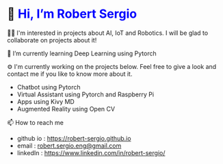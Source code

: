 # 👋 <span style="color:blue"> Hi, I’m Robert Sergio</span>
  
👨‍💻 I'm interested in projects about AI, IoT and Robotics. I will be glad to collaborate on projects about it!

🌱 I’m currently learning Deep Learning using Pytorch

⚙️ I'm currently working on the projects below. Feel free to give a look and contact me if you like to know more about it.
* Chatbot using Pytorch
* Virtual Assistant using Pytorch and Raspberry Pi
* Apps using Kivy MD
* Augmented Reality using Open CV

📫 How to reach me
* github io : https://robert-sergio.github.io
* email : robert.sergio.eng@gmail.com
* linkedIn : https://www.linkedin.com/in/robert-sergio/

<!---
robert-sergio/robert-sergio is a ✨ special ✨ repository because its `README.md` (this file) appears on your GitHub profile.
You can click the Preview link to take a look at your changes.
--->

